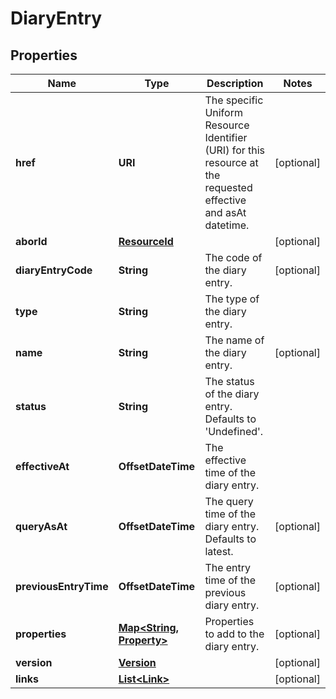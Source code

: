 

# DiaryEntry


## Properties

| Name | Type | Description | Notes |
|------------ | ------------- | ------------- | -------------|
|**href** | **URI** | The specific Uniform Resource Identifier (URI) for this resource at the requested effective and asAt datetime. |  [optional] |
|**aborId** | [**ResourceId**](ResourceId.md) |  |  [optional] |
|**diaryEntryCode** | **String** | The code of the diary entry. |  [optional] |
|**type** | **String** | The type of the diary entry. |  |
|**name** | **String** | The name of the diary entry. |  [optional] |
|**status** | **String** | The status of the diary entry. Defaults to &#39;Undefined&#39;. |  |
|**effectiveAt** | **OffsetDateTime** | The effective time of the diary entry. |  |
|**queryAsAt** | **OffsetDateTime** | The query time of the diary entry. Defaults to latest. |  [optional] |
|**previousEntryTime** | **OffsetDateTime** | The entry time of the previous diary entry. |  [optional] |
|**properties** | [**Map&lt;String, Property&gt;**](Property.md) | Properties to add to the diary entry. |  [optional] |
|**version** | [**Version**](Version.md) |  |  [optional] |
|**links** | [**List&lt;Link&gt;**](Link.md) |  |  [optional] |



